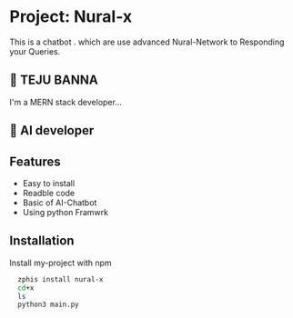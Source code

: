 
# Project:  Nural-x

This is a chatbot .
which are use advanced
Nural-Network to Responding
your Queries.


## 🚀 TEJU BANNA
I'm a MERN stack developer...
## 🚀 AI developer

## Features

- Easy to install
- Readble code
- Basic of AI-Chatbot
- Using python Framwrk


## Installation

Install my-project with npm

```bash
  zphis install nural-x
  cd+x
  ls
  python3 main.py
```
    
